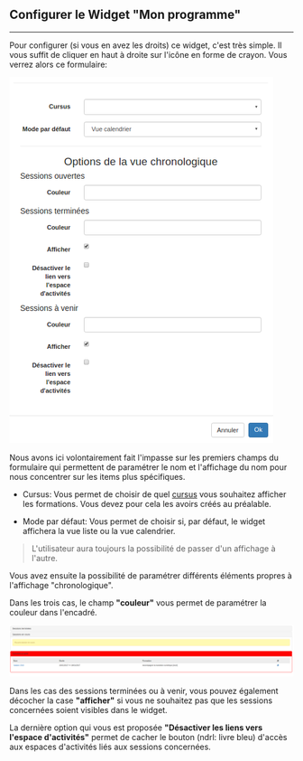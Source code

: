 ## Configurer le Widget "Mon programme"

---

Pour configurer \(si vous en avez les droits\) ce widget, c'est très simple. Il vous suffit de cliquer en haut à droite sur l'icône en forme de crayon. Vous verrez alors ce formulaire:

![](images/cursus-fig18.png)

Nous avons ici volontairement fait l'impasse sur les premiers champs du formulaire qui permettent de paramétrer le nom et l'affichage du nom pour nous concentrer sur les items plus spécifiques.

* Cursus: Vous permet de choisir de quel [cursus](/fr/admin/create-cursus.md) vous souhaitez afficher les formations. Vous devez pour cela les avoirs créés au préalable. 

* Mode par défaut: Vous permet de choisir si, par défaut, le widget affichera la vue liste ou la vue calendrier. 

> L'utilisateur aura toujours la possibilité de passer d'un affichage à l'autre.

Vous avez ensuite la possibilité de paramétrer différents éléments propres à l'affichage "chronologique".

Dans les trois cas, le champ **"couleur"** vous permet de paramétrer la couleur dans l'encadré.

![](images/cursus-fig19.png)

Dans les cas des sessions terminées ou à venir, vous pouvez également décocher la case **"afficher"** si vous ne souhaitez pas que les sessions concernées soient visibles dans le widget.

La dernière option qui vous est proposée **"Désactiver les liens vers l'espace d'activités"** permet de cacher le bouton (ndrl: livre bleu) d'accès aux espaces d'activités liés aux sessions concernées. 

